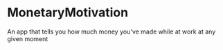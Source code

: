 # MonetaryMotivation

An app that tells you how much money you've made while at work at any given moment
